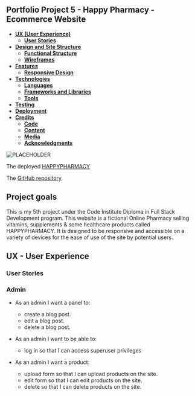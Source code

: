 <h2>Portfolio Project 5 - Happy Pharmacy - Ecommerce Website</h2>

- [**UX (User Experience)**](#ux-user-experience)
  - [**User Stories**](#user-stories)
- [**Design and Site Structure**](#design-and-site-structure)
  - [**Functional Structure**](#functional-structure)
  - [**Wireframes**](#wireframes)
- [**Features**](#features)
  - [**Responsive Design**](#responsive-design)
- [**Technologies**](#technologies)
  - [**Languages**](#languages)
  - [**Frameworks and Libraries**](#frameworks-and-libraries)
  - [**Tools**](#tools)
- [**Testing**](#testing)
- [**Deployment**](#deployment)
- [**Credits**](#credits)
  - [**Code**](#code)
  - [**Content**](#content)
  - [**Media**](#media)
  - [**Acknowledgments**](#acknowledgments)




![PLACEHOLDER]([https://github.com/dsouths/happydentalapp/assets/105642587/18ad7c68-b626-4123-a8cb-814721b38589](https://github.com/dsouths/happypharmacy))


The deployed [HAPPYPHARMACY](https://PLACEHOLDER.com/)

The [GitHub repository](https://github.com/dsouths/happypharmacy)



## Project goals

This is my 5th project under the Code Institute Diploma in Full Stack Development program.
This website is a fictional Online Pharmacy selling vitamins, supplements & some healthcare products called HAPPYPHARMACY. It is designed to be responsive and accessible on a variety of devices for the ease of use of the site by potential users.

## UX - User Experience
### User Stories

### Admin 

- As an admin I want a panel to:
  - create a blog post.
  - edit a blog post.
  - delete a blog post.
  
- As an admin I want to be able to:
  - log in so that I can access superuser privileges
    
- As an admin I want a product:
  - upload form so that I can upload products on the site.
  - edit form so that I can edit products on the site.
  - delete so that I can delete products on the site.
